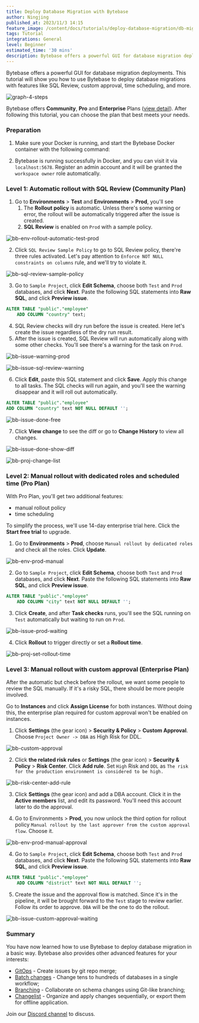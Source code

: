 ```yaml
---
title: Deploy Database Migration with Bytebase
author: Ningjing
published_at: 2023/11/3 14:15
feature_image: /content/docs/tutorials/deploy-database-migration/db-migration-banner.webp
tags: Tutorial
integrations: General
level: Beginner
estimated_time: '30 mins'
description: Bytebase offers a powerful GUI for database migration deployments. This tutorial will show you how to use Bytebase to deploy database migrations with features like SQL Review, custom approval, time scheduling, and more.
---
```


Bytebase offers a powerful GUI for database migration deployments. This tutorial will show you how to use Bytebase to deploy database migrations with features like SQL Review, custom approval, time scheduling, and more.

![graph-4-steps](/content/docs/tutorials/deploy-database-migration/graph-4-steps.webp)

Bytebase offers **Community**, **Pro** and **Enterprise** Plans ([view detail](/pricing)). After following this tutorial, you can choose the plan that best meets your needs.

### Preparation

1. Make sure your Docker is running, and start the Bytebase Docker container with the following command:

   <IncludeBlock url="/docs/get-started/install/terminal-docker-run"></IncludeBlock>

2. Bytebase is running successfully in Docker, and you can visit it via `localhost:5678`. Register an admin account and it will be granted the `workspace owner` role automatically.

### Level 1: Automatic rollout with SQL Review (Community Plan)
1. Go to **Environments** > **Test** and **Environments** > **Prod**, you'll see 
   1. The **Rollout policy** is automatic. Unless there's some warning or error, the rollout will be automatically triggered after the issue is created.
   2. **SQL Review** is enabled on `Prod` with a sample policy.

![bb-env-rollout-automatic-test-prod](/content/docs/tutorials/deploy-database-migration/bb-env-rollout-automatic-test-prod.webp)

2. Click `SQL Review Sample Policy` to go to SQL Review policy, there're three rules activated. Let's pay attention to `Enforce NOT NULL constraints on columns` rule, and we'll try to violate it.

![bb-sql-review-sample-policy](/content/docs/tutorials/deploy-database-migration/bb-sql-review-sample-policy.webp)

3. Go to `Sample Project`, click **Edit Schema**, choose both `Test` and `Prod` databases, and click **Next**. Paste the following SQL statements into **Raw SQL**, and click **Preview issue**.

```sql
ALTER TABLE "public"."employee"
    ADD COLUMN "country" text;
```
4. SQL Review checks will dry run before the issue is created. Here let's create the issue regardless of the dry run result.
5. After the issue is created, SQL Review will run automatically along with some other checks. You'll see there's a warning for the task on `Prod`.

![bb-issue-warning-prod](/content/docs/tutorials/deploy-database-migration/bb-issue-warning-prod.webp)

![bb-issue-sql-review-warning](/content/docs/tutorials/deploy-database-migration/bb-issue-sql-review-warning.webp)

6. Click **Edit**, paste this SQL statement and click **Save**. Apply this change to all tasks. The SQL checks will run again, and you'll see the warning disappear and it will roll out automatically.

```sql
ALTER TABLE "public"."employee"
ADD COLUMN "country" text NOT NULL DEFAULT '';
```

![bb-issue-done-free](/content/docs/tutorials/deploy-database-migration/bb-issue-done-free.webp)

7. Click **View change** to see the diff or go to **Change History** to view all changes.

![bb-issue-done-show-diff](/content/docs/tutorials/deploy-database-migration/bb-issue-done-show-diff.webp)

![bb-proj-change-list](/content/docs/tutorials/deploy-database-migration/bb-proj-change-list.webp)

### Level 2: Manual rollout with dedicated roles and scheduled time (Pro Plan)
With Pro Plan, you'll get two additional features:
 - manual rollout policy
 - time scheduling

To simplify the process, we'll use 14-day enterprise trial here. Click the **Start free trial** to upgrade.

1. Go to **Environments** > **Prod**, choose `Manual rollout by dedicated roles` and check all the roles. Click **Update**.

![bb-env-prod-manual](/content/docs/tutorials/deploy-database-migration/bb-env-prod-manual.webp)

2. Go to `Sample Project`, click **Edit Schema**, choose both `Test` and `Prod` databases, and click **Next**. Paste the following SQL statements into **Raw SQL**, and click **Preview issue**.

```sql
ALTER TABLE "public"."employee"
    ADD COLUMN "city" text NOT NULL DEFAULT '';
```
3. Click **Create**, and after **Task checks** runs, you'll see the SQL running on `Test` automatically but waiting to run on `Prod`.
   
![bb-issue-prod-waiting](/content/docs/tutorials/deploy-database-migration/bb-issue-prod-waiting.webp)

4. Click **Rollout** to trigger directly or set a **Rollout time**.

![bb-proj-set-rollout-time](/content/docs/tutorials/deploy-database-migration/bb-proj-set-rollout-time.webp)

### Level 3: Manual rollout with custom approval (Enterprise Plan)
After the automatic but check before the rollout, we want some people to review the SQL manually. If it's a risky SQL, there should be more people involved.

Go to **Instances** and click **Assign License** for both instances. Without doing this, the enterprise plan required for custom approval won't be enabled on instances.

1. Click **Settings** (the gear icon) > **Security & Policy** > **Custom Approval**. Choose `Project Owner -> DBA` as High Risk for DDL.

![bb-custom-approval](/content/docs/tutorials/deploy-database-migration/bb-custom-approval.webp)

2. Click **the related risk rules** or **Settings** (the gear icon) > **Security & Policy** > **Risk Center**. Click **Add rule**. Set `High` Risk and `DDL` as `The risk for the production environment is considered to be high.`

![bb-risk-center-add-rule](/content/docs/tutorials/deploy-database-migration/bb-risk-center-add-rule.webp)

3. Click **Settings** (the gear icon) and add a DBA account. Click it in the **Active members** list, and edit its password. You'll need this account later to do the approval.

4. Go to Environments > **Prod**, you now unlock the third option for rollout policy `Manual rollout by the last approver from the custom approval flow`. Choose it.

![bb-env-prod-manual-approval](/content/docs/tutorials/deploy-database-migration/bb-env-prod-manual-approval.webp)

4. Go to `Sample Project`, click **Edit Schema**, choose both `Test` and `Prod` databases, and click **Next**. Paste the following SQL statements into **Raw SQL**, and click **Preview issue**.

```sql
ALTER TABLE "public"."employee"
    ADD COLUMN "district" text NOT NULL DEFAULT '';
```

5. Create the issue and the approval flow is matched. Since it's in the pipeline, it will be brought forward to the `Test` stage to review earlier. Follow its order to approve. `DBA` will be the one to do the rollout.

![bb-issue-custom-approval-waiting](/content/docs/tutorials/deploy-database-migration/bb-issue-custom-approval-waiting.webp)

### Summary
You have now learned how to use Bytebase to deploy database migration in a basic way. Bytebase also provides other advanced features for your interests:
- [GitOps](docs/vcs-integration/overview/) - Create issues by git repo merge; 
- [Batch changes](/docs/change-database/batch-change/) - Change tens to hundreds of databases in a single workflow;
- [Branching](/docs/branching/) - Collaborate on schema changes using Git-like branching;
- [Changelist](/docs/changelist/) - Organize and apply changes sequentially, or export them for offline application.

Join our [Discord channel](https://discord.com/invite/huyw7gRsyA) to discuss.